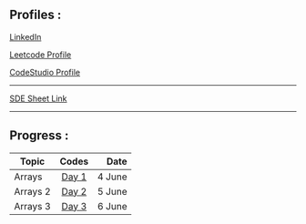 ## Profiles :

[LinkedIn](https://www.linkedin.com/in/pushkarraja/)

[Leetcode Profile](https://leetcode.com/pushkarraja/)

[CodeStudio Profile](https://www.codingninjas.com/codestudio/profile/d54fc2a7-cce6-4958-ad38-8ce715d58d2e)

---
[SDE Sheet Link](https://takeuforward.org/interviews/strivers-sde-sheet-top-coding-interview-problems/)

---

## Progress :

| Topic           | Codes         | Date         |
| ------------- |:-------------:|-------------:|
| Arrays             |        [Day 1](https://github.com/pushkarraja/SdeSheetChallenge/tree/main/Day%20-%201)       |4 June|
| Arrays 2            |        [Day 2](https://github.com/pushkarraja/SdeSheetChallenge/tree/main/Day%20-%202)       |5 June|
| Arrays 3            |        [Day 3](https://github.com/pushkarraja/SdeSheetChallenge/tree/main/Day%20-%203)   |6 June|
